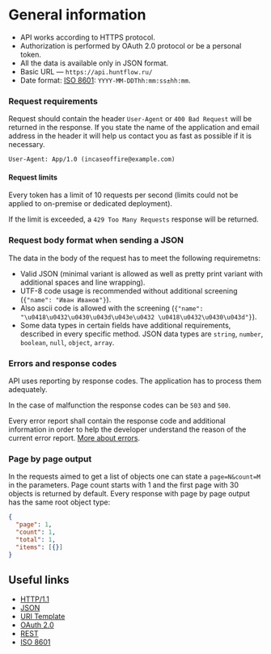 # General information

* API works according to HTTPS protocol.
* Authorization is performed by OAuth 2.0 protocol or be a personal token.
* All the data is available only in JSON format.
* Basic URL — `https://api.huntflow.ru/`
* Date format:
  [ISO 8601](http://en.wikipedia.org/wiki/ISO_8601): `YYYY-MM-DDThh:mm:ss±hh:mm`.


<a name="request_requirements"></a>
### Request requirements

Request should contain the header `User-Agent` or `400 Bad Request` will be returned in the response. If you state the name of the application and email address in the header it will help us contact you as fast as possible if it is necessary.

```
User-Agent: App/1.0 (incaseoffire@example.com)
```

#### Request limits

Every token has a limit of 10 requests per second (limits could not be applied to on-premise or dedicated deployment).

If the limit is exceeded, a `429 Too Many Requests` response will be returned. 


<a name="request_body"></a>
### Request body format when sending a JSON


The data in the body of the request has to meet the following requiremetns:

* Valid JSON (minimal variant is allowed as well as pretty print variant with additional spaces and line wrapping).
* UTF-8 code usage is recommended without additional screening
  (`{"name": "Иван Иванов"}`).
* Also ascii code is allowed with the screening
  (`{"name": "\u0418\u0432\u0430\u043d\u043e\u0432 \u0418\u0432\u0430\u043d"}`).
* Some data types in certain fields have additional requirements, described in every specific method. JSON data types are `string`,
  `number`, `boolean`, `null`, `object`, `array`.


<a name="errors-and-codes"></a>
### Errors and response codes

API uses reporting by response codes.
The application has to process them adequately.

In the case of malfunction the response codes can be `503` and `500`.

Every error report shall contain the response code and additional information in order to help the developer understand the reason of the current error report.
[More about errors](errors.md).


<a name="pagination"></a>
### Page by page output

In the requests aimed to get a list of objects one can state a `page=N&count=M` in the parameters. Page count starts with 1 and the first page with 30 objects is returned by default. Every response with page by page output has the same root object type:

```json
{  
  "page": 1,
  "count": 1,
  "total": 1,
  "items": [{}]
}
```

<a name="links"></a>
## Useful links

* [HTTP/1.1](http://tools.ietf.org/html/rfc2616)
* [JSON](http://json.org/)
* [URI Template](http://tools.ietf.org/html/rfc6570)
* [OAuth 2.0](http://tools.ietf.org/html/rfc6749)
* [REST](http://www.ics.uci.edu/~fielding/pubs/dissertation/rest_arch_style.htm)
* [ISO 8601](http://en.wikipedia.org/wiki/ISO_8601)
